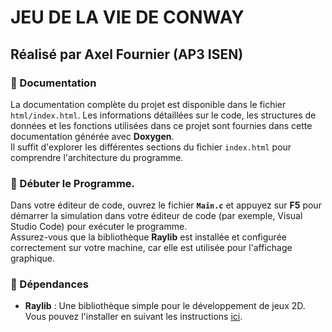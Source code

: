# JEU DE LA VIE DE CONWAY

## Réalisé par Axel Fournier (AP3 ISEN)

### 📖 Documentation

La documentation complète du projet est disponible dans le fichier `html/index.html`. Les informations détaillées sur le code, les structures de données et les fonctions utilisées dans ce projet sont fournies dans cette documentation générée avec **Doxygen**.  
Il suffit d'explorer les différentes sections du fichier `index.html` pour comprendre l'architecture du programme.

### 🚀 Débuter le Programme.

Dans votre éditeur de code, ouvrez le fichier **`Main.c`** et appuyez sur **F5** pour démarrer la simulation dans votre éditeur de code (par exemple, Visual Studio Code) pour exécuter le programme.  
Assurez-vous que la bibliothèque **Raylib** est installée et configurée correctement sur votre machine, car elle est utilisée pour l'affichage graphique.

### 🔧 Dépendances

- **Raylib** : Une bibliothèque simple pour le développement de jeux 2D.
Vous pouvez l'installer en suivant les instructions [ici](https://www.raylib.com/).
